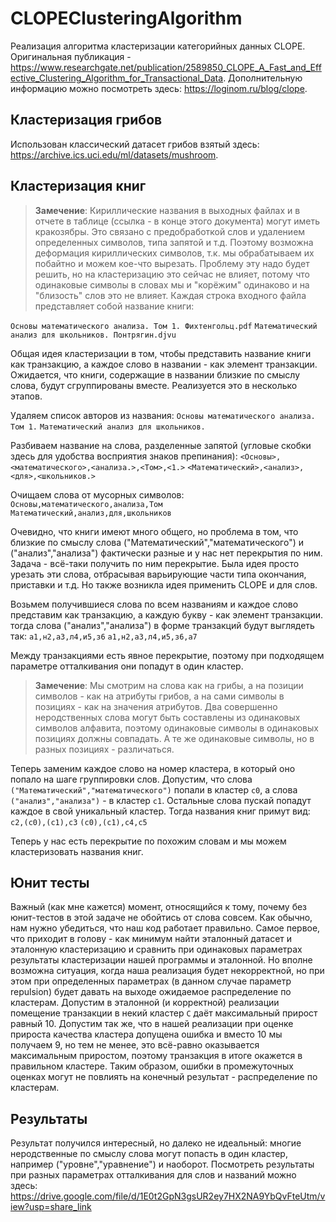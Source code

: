 ﻿# CLOPEClusteringAlgorithm
Реализация алгоритма кластеризации категорийных данных CLOPE.
Оригинальная публикация - https://www.researchgate.net/publication/2589850_CLOPE_A_Fast_and_Effective_Clustering_Algorithm_for_Transactional_Data.
Дополнительную информацию можно посмотреть здесь: https://loginom.ru/blog/clope.

## Кластеризация грибов
Использован классический датасет грибов взятый здесь: https://archive.ics.uci.edu/ml/datasets/mushroom.

## Кластеризация книг
> **Замечение**: 
Кириллические названия в выходных файлах и в отчете в таблице (ссылка - в конце этого документа) могут иметь кракозябры.
Это связано с предобработкой слов и удалением определенных символов, типа запятой и т.д.
Поэтому возможна деформация кириллических символов, т.к. мы обрабатываем их побайтно и можем кое-что вырезать. Проблему эту надо будет решить, но на кластеризацию это сейчас не влияет, потому что одинаковые символы в словах мы и "корёжим" одинаково и на "близость" слов это не влияет.
Каждая строка входного файла представляет собой название книги:

``Основы математического анализа. Том 1. Фихтенгольц.pdf``
``Математический анализ для школьников. Понтрягин.djvu``

Общая идея кластеризации в том, чтобы представить название книги как транзакцию,
а каждое слово в названии - как элемент транзакции.
Ожидается, что книги, содержащие в названии близкие по смыслу слова, будут сгруппированы вместе.
Реализуется это в несколько этапов.

Удаляем список авторов из названия:
``Основы математического анализа. Том 1.``
``Математический анализ для школьников.``

Разбиваем название на слова, разделенные запятой (угловые скобки здесь для удобства восприятия знаков препинания):
``<Основы>,<математического>,<анализа.>,<Том>,<1.>``
``<Математический>,<анализ>,<для>,<школьников.>``

Очищаем слова от мусорных символов:
``Основы,математического,анализа,Том``
``Математический,анализ,для,школьников``

Очевидно, что книги имеют много общего, но проблема в том, что близкие по смыслу слова ("Математический","математического") и ("анализ","анализа") фактически разные и у нас нет перекрытия по ним.
Задача - всё-таки получить по ним перекрытие.
Была идея просто урезать эти слова, отбрасывая варьирующие части типа окончания, приставки и т.д.
Но также возникла идея применить CLOPE и для слов.

Возьмем получившиеся слова по всем названиям и каждое слово представим как транзакцию, а каждую букву - как элемент транзакции.
тогда слова ("анализ","анализа") в форме транзакций будут выглядеть так:
``а1,н2,а3,л4,и5,з6``
``а1,н2,а3,л4,и5,з6,а7``

Между транзакциями есть явное перекрытие, поэтому при подходящем параметре отталкивания они попадут в один кластер.
> **Замечение**: 
Мы смотрим на слова как на грибы, а на позиции символов - как на атрибуты грибов, а на сами символы в позициях - как на значения атрибутов.
Два совершенно неродственных слова могут быть составлены из одинаковых символов алфавита,
поэтому одинаковые символы в одинаковых позициях должны совпадать.
А те же одинаковые символы, но в разных позициях - различаться.

Теперь заменим каждое слово на номер кластера, в который оно попало на шаге группировки слов.
Допустим, что слова ``("Математический","математического")`` попали в кластер ``c0``, а слова ``("анализ","анализа")`` - в кластер ``c1``.
Остальные слова пускай попадут каждое в свой уникальный кластер. Тогда названия книг примут вид:
``c2,(c0),(c1),c3``
``(c0),(c1),c4,c5``

Теперь у нас есть перекрытие по похожим словам и мы можем кластеризовать названия книг.

## Юнит тесты
Важный (как мне кажется) момент, относящийся к тому, почему без юнит-тестов в этой задаче не обойтись от слова совсем.
Как обычно, нам нужно убедиться, что наш код работает правильно. Самое первое, что приходит в голову - как минимум найти эталонный датасет и эталонную кластеризацию и сравнить при одинаковых параметрах результаты кластеризации нашей программы и эталонной.
Но вполне возможна ситуация, когда наша реализация будет некорректной, но при этом при определенных параметрах (в данном случае параметр repulsion) будет давать на выходе ожидаемое распределение по кластерам.
Допустим в эталонной (и корректной) реализации помещение транзакции в некий кластер ``C`` даёт максимальный прирост равный 10. Допустим так же, что в нашей реализации при оценке прироста качества кластера допущена ошибка и вместо 10 мы получаем 9, но тем не менее, это всё-равно оказывается максимальным приростом, поэтому транзакция в итоге окажется в правильном кластере.
Таким образом, ошибки в промежуточных оценках могут не повлиять на конечный результат - распределение по кластерам.

## Результаты
Результат получился интересный, но далеко не идеальный: многие неродственные по смыслу слова могут попасть в один кластер, например ("уровне","уравнение") и наоборот.
Посмотреть результаты при разных параметрах отталкивания для слов и названий можно здесь: https://drive.google.com/file/d/1E0t2GpN3gsUR2ey7HX2NA9YbQvFteUtm/view?usp=share_link